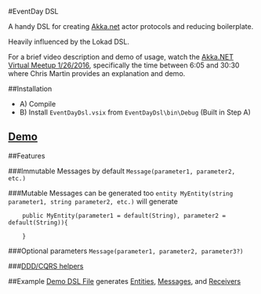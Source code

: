 #EventDay DSL

A handy DSL for creating [Akka.net](http://getakka.net/) actor protocols and reducing boilerplate.

Heavily influenced by the Lokad DSL.

For a brief video description and demo of usage, watch the [Akka.NET Virtual Meetup 1/26/2016](https://www.youtube.com/watch?v=G3ZafPNI-hk), 
specifically the time between 6:05 and 30:30 where Chris Martin provides an explanation and demo.

##Installation
- A) Compile
- B) Install `EventDayDsl.vsix` from `EventDayDsl\bin\Debug` (Built in Step A)

## [Demo](src/Demo)

##Features

###Immutable Messages by default
`Message(parameter1, parameter2, etc.)`

###Mutable Messages can be generated too
`entity MyEntity(string parameter1, string parameter2, etc.)`
will generate

```
	public MyEntity(parameter1 = default(String), parameter2 = default(String)){
		
	}
```
###Optional parameters
`Message(parameter1, parameter2, parameter3?)`

###[DDD/CQRS helpers](src/Demo/Account.dsl)

##Example
[Demo DSL File](src/Demo/Indexing/Account/Indexer.dsl)
generates
[Entities](src/Demo/Indexing/Account/IndexerEntities.cs), 
[Messages](src/Demo/Indexing/Account/IndexerMessages.cs), and 
[Receivers](src/Demo/Indexing/Account/IndexerStateSubscriptions.cs)


